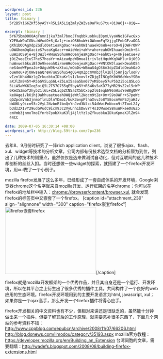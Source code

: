 ```yaml
--- 
wordpress_id: 236
layout: post
title: !binary |
  5Y2B5YiG6ZKf5byA5Y+R5LiA5LiqZmlyZWZveOaPkuS7tu+8iOW6j++8iQ==

excerpt: !binary |
  5Y675bm0OOOAgTnmnIjku73ml7bnoJTnqbbkuobkuIDpmLVyaWNoIGFwcGxp
  Y2F0aW9uIGNsaWVudO+8jOa1j+iniOS6huW+iOWkmmFqYXjjgIFmbGFzaOOA
  gXh1bOOAgXdpZGdldOetieaKgOacr+eahOWIhuaekOaWh+eroO+8jOWFrOWP
  uOWGhemDqOacieS7veaKgOacr+mAieWei+aWh+aho+eahOWIhuaekOmih+S4
  uuWIsOS9je+8jOWIl+WHuuS6huWHoOenjeaKgOacr+eahOS+p+mHjeeCue+8
  jOiZveeEtuS7heS7heaYr+mAieadpeWBmua1i+ivleiHquWKqOWMlu+8jOS9
  huWvueS6kuiBlOe9keeahOi/meWHoOenjeaKgOacr+WNtOWJluaekOeahOS4
  neS4neWFpeaJo+OAguW9k+aXtui/mOaDs+WBmuS4gOS6m3dpZGdldOeahOaO
  oue0ou+8jOWwseaQreW7uuS6huS4gOS4qmZpcmVmb3jlvIDlj5Hnjq/looPv
  vIznlKh4dWzlgZrkuobkuIDkuKrlsI/kvovlrZDjgIINCg0KbW96aWxsYSBm
  aXJlZm945Y+R5bGV5LqG6L+Z5LmI5aSa5bm077yM5bey57uP5b2i5oiQ5LqG
  5LiA5aWX6Ieq5oiQ5L2T57O755qE5byA5Y+R546v5aKD77yMR29vZ2xl5rWP
  6KeI5ZmoY2hyb21l6L+Z5Liq5ZCN5a2X5bCx5p2l6IeqbW96aWxsYeW8gOWP
  keOAgei/kOihjOahhuaetueahOWQjeWtl2Nocm9tZe+8m+S9oOWPr+S7peWc
  qGZpcmVmb3jnmoTlnLDlnYDmoI/kuK3ovpPlhaXvvJo8YSBocmVmPSJjaHJv
  bWU6Ly9icm93c2VyL2NvbnRlbnQvYnJvd3Nlci54dWwiPmNocm9tZTovL2Jy
  b3dzZXIvY29udGVudC9icm93c2VyLnh1bDwvYT4sIOWwseS8muWPkeeOsGZp
  cmVmb3jnmoTmoIfnrb7pobXkuK3lj4jltYzlpZfkuobkuIDkuKpmaXJlZm94
  44CC

date: 2009-07-05 16:30:14 +08:00
wordpress_url: http://blog.59trip.com/?p=236
---
```

去年8、9月份时研究了一阵rich application client，浏览了很多ajax、flash、xul、widget等技术的分析文章，公司内部有份技术选型文档的分析颇为到位，列出了几种技术的侧重点，虽然仅仅是选来做测试自动化，但对互联网的这几种技术却剖析的丝丝入扣。当时还想做一些widget的探索，就搭建了一个firefox开发环境，用xul做了一个小例子。

mozilla firefox发展了这么多年，已经形成了一套自成体系的开发环境，Google浏览器chrome这个名字就来自mozilla开发、运行框架的名字chrome；你可以在firefox的地址栏中输入：<a href="chrome://browser/content/browser.xul">chrome://browser/content/browser.xul</a>, 就会发现firefox的标签页中又嵌套了一个firefox。<!--more-->
[caption id="attachment_239" align="alignnone" width="300" caption="firefox嵌套firefox"]<a href="http://pipablog.tk/wp-content/uploads/2009/07/firefox_chrome.PNG"><img src="http://pipablog.tk/wp-content/uploads/2009/07/firefox_chrome-300x221.PNG" alt="firefox嵌套firefox" title="firefox_chrome" width="300" height="221" class="size-medium wp-image-239" /></a>[/caption]

firefox就是mozilla开发框架的一个优秀作品，并且其自身还是一个运行、开发环境，所以在其平台之上衍生出了很多优秀的插件工具，共同构件了一个良好的web应用的生态环境。firefox开发环境用到的主要开发语言为html, javascript, xul；如果你是一个ajax高手，那么开发一个firefox插件将得心应手。

firefox开发相关的中文资料也有不少，但相对来讲还是很缺乏的，虽然能十分钟做出来一个插件，但要了解其后的工作原理，就需要恶补很多东西了，下面几个网站的参考资料不错：
<a href="http://www.cppblog.com/epubcn/archive/2008/11/07/66206.html">http://www.cppblog.com/epubcn/archive/2008/11/07/66206.html</a>
<a href="http://blog.donews.com/limodou/category/35193.aspx">http://blog.donews.com/limodou/category/35193.aspx</a>
mozilla官方教程：<a href="https://developer.mozilla.org/en/Building_an_Extension">https://developer.mozilla.org/en/Building_an_Extension</a>
台湾同胞的文章，需要翻墙：<a href="http://wadefs.blogspot.com/2008/08/building-firefox-extensions.html">http://wadefs.blogspot.com/2008/08/building-firefox-extensions.html</a>

